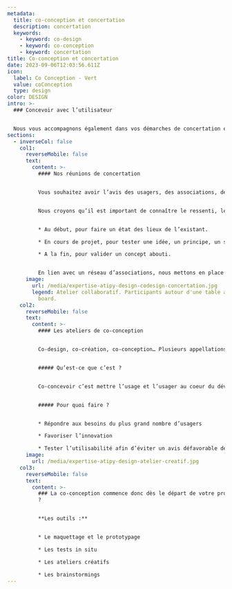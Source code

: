 ```yaml
---
metadata:
  title: co-conception et concertation
  description: concertation
  keywords:
    - keyword: co-design
    - keyword: co-conception
    - keyword: concertation
title: Co-conception et concertation
date: 2023-09-06T12:03:56.611Z
icon:
  label: Co Conception - Vert
  value: coConception
  type: design
color: DESIGN
intro: >-
  ### Concevoir avec l’utilisateur


  Nous vous accompagnons également dans vos démarches de concertation et de co-design auprès des usagers. Par le biais de réunions et d’ateliers, nous échangeons avec les utilisateurs. En plus de l’enrichissement que cela apporte, consulter les utilisateurs de votre produit ou les bénéficiaires de votre service vous assure une bonne compréhension des besoins et un outil final adapté à la diversité de vos cibles.
sections:
  - inverseCol: false
    col1:
      reverseMobile: false
      text:
        content: >-
          #### Nos réunions de concertation


          Vous souhaitez avoir l’avis des usagers, des associations, des personnes en situation de handicap ? Nous organisons et planifions des réunions de concertations adaptées à vos besoins en lien avec des associations. 


          Nous croyons qu’il est important de connaître le ressenti, les besoins et les avis des personnes concernées par un outil ou un service. C’est pourquoi ces réunions peuvent avoir lieu à différents moments clefs de votre projet.


          * Au début, pour faire un état des lieux de l’existant.

          * En cours de projet, pour tester une idée, un principe, un support.

          * A la fin, pour valider un concept abouti.


          En lien avec un réseau d’associations, nous mettons en place des réunions sur site ou dans vos bureaux.
      image:
        url: /media/expertise-atipy-design-codesign-concertation.jpg
        legend: Atelier collaboratif. Participants autour d'une table avec un paper
          board.
    col2:
      reverseMobile: false
      text:
        content: >-
          #### Les ateliers de co-conception


          Co-design, co-création, co-conception… Plusieurs appellations sont utilisées mais le principe reste le même : concevoir avec les utilisateurs.


          ##### Qu’est-ce que c’est ?


          Co-concevoir c’est mettre l’usage et l’usager au coeur du développement d’un produit, d’un service ou d’un outil de communication. Ce processus implique la participation des utilisateurs dans la phase d’élaboration du concept jusqu’à sa finalisation. Cette méthode est particulièrement intéressante pour répondre aux besoins spécifiques (handicap sensoriel, cognitif, moteur, linguistique…).


          ##### Pour quoi faire ?


          * Répondre aux besoins du plus grand nombre d’usagers

          * Favoriser l’innovation

          * Tester l’utilisabilité afin d’éviter un avis défavorable de l’utilisateur en situation de handicap au moment de la finalisation du projet.
      image:
        url: /media/expertise-atipy-design-atelier-creatif.jpg
    col3:
      reverseMobile: false
      text:
        content: >-
          ### La co-conception commence donc dès le départ de votre projet ! Cap
          ?


          **Les outils :**


          * L﻿e maquettage et le prototypage

          * L﻿es tests in situ

          * L﻿es ateliers créatifs

          * Les brainstormings
---
```

